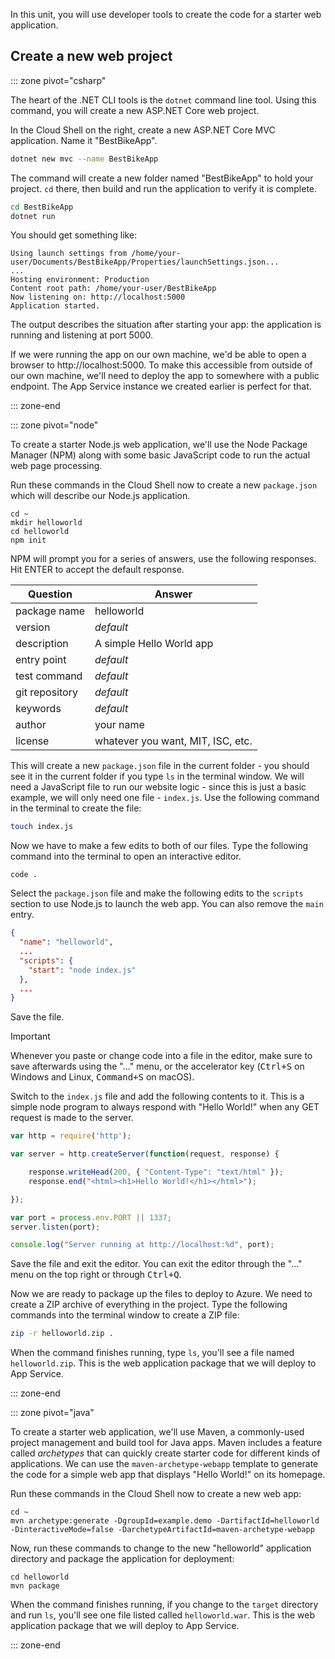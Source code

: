 ﻿In this unit, you will use developer tools to create the code for a starter web application.

## Create a new web project

::: zone pivot="csharp"

The heart of the .NET CLI tools is the `dotnet` command line tool. Using this command, you will create a new ASP.NET Core web project.

In the Cloud Shell on the right, create a new ASP.NET Core MVC application. Name it "BestBikeApp".

```bash
dotnet new mvc --name BestBikeApp
```

The command will create a new folder named "BestBikeApp" to hold your project. `cd` there, then build and run the application to verify it is complete.

```bash
cd BestBikeApp
dotnet run
```

You should get something like:

```console
Using launch settings from /home/your-user/Documents/BestBikeApp/Properties/launchSettings.json...
...
Hosting environment: Production
Content root path: /home/your-user/BestBikeApp
Now listening on: http://localhost:5000
Application started.
```

The output describes the situation after starting your app: the application is running and listening at port 5000.

If we were running the app on our own machine, we'd be able to open a browser to http://localhost:5000. To make this accessible from outside of our own machine, we'll need to deploy the app to somewhere with a public endpoint. The App Service instance we created earlier is perfect for that.

::: zone-end

::: zone pivot="node"

To create a starter Node.js web application, we'll use the Node Package Manager (NPM) along with some basic JavaScript code to run the actual web page processing.

Run these commands in the Cloud Shell now to create a new `package.json` which will describe our Node.js application.

```console
cd ~
mkdir helloworld
cd helloworld
npm init
```

NPM will prompt you for a series of answers, use the following responses. Hit ENTER to accept the default response.

| Question | Answer |
|----------|--------|
| package name | helloworld |
| version | _default_ |
| description | A simple Hello World app |
| entry point | _default_ |
| test command | _default_ |
| git repository | _default_ |
| keywords | _default_ |
| author | your name |
| license | whatever you want, MIT, ISC, etc. |

This will create a new `package.json` file in the current folder - you should see it in the current folder if you type `ls` in the terminal window. We will need a JavaScript file to run our website logic - since this is just a basic example, we will only need one file - `index.js`. Use the following command in the terminal to create the file:

```bash
touch index.js
``` 

Now we have to make a few edits to both of our files. Type the following command into the terminal to open an interactive editor.

```console
code .
```

Select the `package.json` file and make the following edits to the `scripts` section to use Node.js to launch the web app. You can also remove the `main` entry.

```json
{
  "name": "helloworld",
  ...
  "scripts": {
    "start": "node index.js"
  },
  ...
}
```

Save the file.

> [!IMPORTANT]
> Whenever you paste or change code into a file in the editor, make sure to save afterwards using the "..." menu, or the accelerator key (<kbd>Ctrl+S</kbd> on Windows and Linux, <kbd>Command+S</kbd> on macOS).

Switch to the `index.js` file and add the following contents to it. This is a simple node program to always respond with "Hello World!" when any GET request is made to the server.

```javascript
var http = require('http');

var server = http.createServer(function(request, response) {

    response.writeHead(200, { "Content-Type": "text/html" });
    response.end("<html><h1>Hello World!</h1></html>");

});

var port = process.env.PORT || 1337;
server.listen(port);

console.log("Server running at http://localhost:%d", port);
```

Save the file and exit the editor. You can exit the editor through the "..." menu on the top right or through <kbd>Ctrl+Q</kbd>.

Now we are ready to package up the files to deploy to Azure. We need to create a ZIP archive of everything in the project. Type the following commands into the terminal window to create a ZIP file:

```bash
zip -r helloworld.zip .
```

When the command finishes running, type `ls`, you'll see a file named `helloworld.zip`. This is the web application package that we will deploy to App Service.

::: zone-end

::: zone pivot="java"

To create a starter web application, we'll use Maven, a commonly-used project management and build tool for Java apps. Maven includes a feature called *archetypes* that can quickly create starter code for different kinds of applications. We can use the `maven-archetype-webapp` template to generate the code for a simple web app that displays "Hello World!" on its homepage.

Run these commands in the Cloud Shell now to create a new web app:

```console
cd ~
mvn archetype:generate -DgroupId=example.demo -DartifactId=helloworld -DinteractiveMode=false -DarchetypeArtifactId=maven-archetype-webapp
```

Now, run these commands to change to the new "helloworld" application directory and package the application for deployment:

```console
cd helloworld
mvn package
```

When the command finishes running, if you change to the `target` directory and run `ls`, you'll see one file listed called `helloworld.war`. This is the web application package that we will deploy to App Service.

::: zone-end